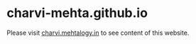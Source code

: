 # charvi-mehta.github.io
Please visit [charvi.mehtalogy.in](charvi.mehtalogy.in) to see content of this website.